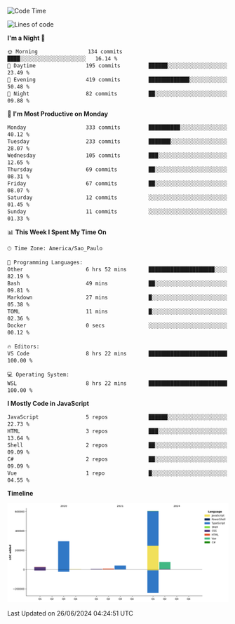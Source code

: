 <!--START_SECTION:waka-->
![Code Time](http://img.shields.io/badge/Code%20Time-2%2C557%20hrs%2058%20mins-blue)

![Lines of code](https://img.shields.io/badge/From%20Hello%20World%20I%27ve%20Written-1.0%20million%20lines%20of%20code-blue)

**I'm a Night 🦉** 

```text
🌞 Morning                134 commits         ████░░░░░░░░░░░░░░░░░░░░░   16.14 % 
🌆 Daytime                195 commits         ██████░░░░░░░░░░░░░░░░░░░   23.49 % 
🌃 Evening                419 commits         █████████████░░░░░░░░░░░░   50.48 % 
🌙 Night                  82 commits          ██░░░░░░░░░░░░░░░░░░░░░░░   09.88 % 
```
📅 **I'm Most Productive on Monday** 

```text
Monday                   333 commits         ██████████░░░░░░░░░░░░░░░   40.12 % 
Tuesday                  233 commits         ███████░░░░░░░░░░░░░░░░░░   28.07 % 
Wednesday                105 commits         ███░░░░░░░░░░░░░░░░░░░░░░   12.65 % 
Thursday                 69 commits          ██░░░░░░░░░░░░░░░░░░░░░░░   08.31 % 
Friday                   67 commits          ██░░░░░░░░░░░░░░░░░░░░░░░   08.07 % 
Saturday                 12 commits          ░░░░░░░░░░░░░░░░░░░░░░░░░   01.45 % 
Sunday                   11 commits          ░░░░░░░░░░░░░░░░░░░░░░░░░   01.33 % 
```


📊 **This Week I Spent My Time On** 

```text
🕑︎ Time Zone: America/Sao_Paulo

💬 Programming Languages: 
Other                    6 hrs 52 mins       █████████████████████░░░░   82.19 % 
Bash                     49 mins             ██░░░░░░░░░░░░░░░░░░░░░░░   09.81 % 
Markdown                 27 mins             █░░░░░░░░░░░░░░░░░░░░░░░░   05.38 % 
TOML                     11 mins             █░░░░░░░░░░░░░░░░░░░░░░░░   02.36 % 
Docker                   0 secs              ░░░░░░░░░░░░░░░░░░░░░░░░░   00.12 % 

🔥 Editors: 
VS Code                  8 hrs 22 mins       █████████████████████████   100.00 % 

💻 Operating System: 
WSL                      8 hrs 22 mins       █████████████████████████   100.00 % 
```

**I Mostly Code in JavaScript** 

```text
JavaScript               5 repos             ██████░░░░░░░░░░░░░░░░░░░   22.73 % 
HTML                     3 repos             ███░░░░░░░░░░░░░░░░░░░░░░   13.64 % 
Shell                    2 repos             ██░░░░░░░░░░░░░░░░░░░░░░░   09.09 % 
C#                       2 repos             ██░░░░░░░░░░░░░░░░░░░░░░░   09.09 % 
Vue                      1 repo              █░░░░░░░░░░░░░░░░░░░░░░░░   04.55 % 
```



**Timeline**

![Lines of Code chart](https://raw.githubusercontent.com/jonhoffmam/jonhoffmam/master/assets/bar_graph.png)


 Last Updated on 26/06/2024 04:24:51 UTC
<!--END_SECTION:waka-->
